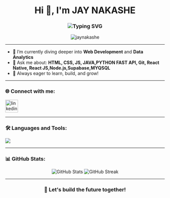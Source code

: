 <h1 align="center">
  Hi 👋, I'm JAY NAKASHE
</h1>
<h3 align="center">
  <img src="https://readme-typing-svg.herokuapp.com?font=Fira+Code&weight=500&size=22&pause=1000&color=58A6FF&width=435&lines=Passionate+Software+Developer;Web+Development+%26+Data+Analytics+Enthusiast;Lifelong+Learner+%26+Tech+Explorer" alt="Typing SVG" />
</h3>

<p align="center">
  <img src="https://komarev.com/ghpvc/?username=jaynakashe&label=Profile%20views&color=0e75b6&style=flat" alt="jaynakashe" />
</p>

---

- 🌱 I’m currently diving deeper into **Web Development** and **Data Analytics**  
- 💬 Ask me about: **HTML, CSS, JS, JAVA,PYTHON FAST API, Git, React Native, React JS,Node.js,Supabase,MYQSQL**  
- 🚀 Always eager to learn, build, and grow!

---

<h3 align="left">🌐 Connect with me:</h3>
<p align="left">
  <a href="https://www.linkedin.com/in/jay-nakashe-a93a55249/" target="blank">
    <img align="center" src="https://skillicons.dev/icons?i=linkedin" alt="linkedin" height="40"/>
  </a>
</p>

---

<h3 align="left">🛠️ Languages and Tools:</h3>
<p align="left">
  <img src="https://skillicons.dev/icons?i=html,css,js,cpp,python,react,nodejs,express,tailwind,bootstrap,sass,mysql,postgres,git" />
</p>

---

<h3 align="left">📊 GitHub Stats:</h3>
<p align="center">
  <img src="https://github-readme-stats.vercel.app/api?username=JAYHN554&show_icons=true&theme=github_dark&hide_border=true" alt="GitHub Stats" />
  <img src="https://github-readme-streak-stats.herokuapp.com/?user=JAYHN554&theme=github-dark&hide_border=true" alt="GitHub Streak" />
</p>

---

<h3 align="center">🚀 Let's build the future together!</h3>

